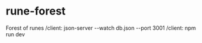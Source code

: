 # rune-forest
Forest of runes
/client: json-server --watch db.json --port 3001
/client: npm run dev
